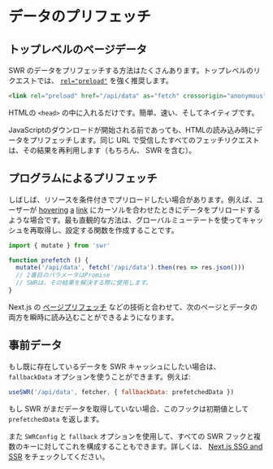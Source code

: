 # データのプリフェッチ

## トップレベルのページデータ

SWR のデータをプリフェッチする方法はたくさんあります。トップレベルのリクエストでは、 [`rel="preload"`](https://developer.mozilla.org/en-US/docs/Web/HTML/Preloading_content) を強く推奨します。

```html
<link rel="preload" href="/api/data" as="fetch" crossorigin="anonymous">
```

HTMLの `<head>` の中に入れるだけです。簡単、速い、そしてネイティブです。

JavaScriptのダウンロードが開始される前であっても、HTMLの読み込み時にデータをプリフェッチします。同じ URL で受信したすべてのフェッチリクエストは、その結果を再利用します（もちろん、 SWR を含む）。

## プログラムによるプリフェッチ

しばしば、リソースを条件付きでプリロードしたい場合があります。例えば、ユーザーが [hovering](https://github.com/GoogleChromeLabs/quicklink) [a](https://github.com/guess-js/guess) [link](https://instant.page) にカーソルを合わせたときにデータをプリロードするような場合です。最も直観的な方法は、グローバルミューテートを使ってキャッシュを再取得し、設定する関数を作成することです。

```js
import { mutate } from 'swr'

function prefetch () {
  mutate('/api/data', fetch('/api/data').then(res => res.json()))
  // 2番目のパラメータはPromise
  // SWRは、その結果を解決する際に使用します。
}
```

Next.js の [ページプリフェッチ](https://nextjs.org/docs/api-reference/next/router#routerprefetch) などの技術と合わせて、次のページとデータの両方を瞬時に読み込むことができるようになります。

## 事前データ

もし既に存在しているデータを SWR キャッシュにしたい場合は、 `fallbackData` オプションを使うことができます。例えば:

```jsx
useSWR('/api/data', fetcher, { fallbackData: prefetchedData })
```

もし SWR がまだデータを取得していない場合、このフックは初期値として `prefetchedData` を返します。

また `SWRConfig` と `fallback` オプションを使用して、すべての SWR フックと複数のキーに対してこれを構成することもできます。詳しくは、 [Next.js SSG and SSR](/docs/with-nextjs) をチェックしてください。
